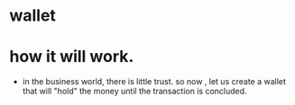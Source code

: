 # wallet

# how it will work.
- in the business world, there is little trust. so now , let us create a wallet that will "hold" the money until the transaction is concluded.

